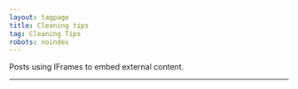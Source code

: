 ```yaml
---
layout: tagpage
title: Cleaning tips
tag: Cleaning Tips
robots: noindex
---
```


Posts using IFrames to embed external content.

---
